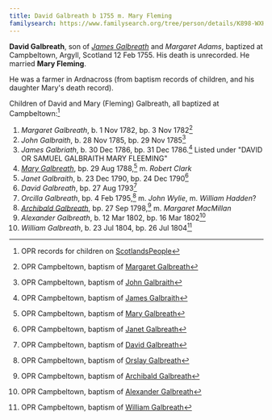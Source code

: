 ```yaml
---
title: David Galbreath b 1755 m. Mary Fleming
familysearch: https://www.familysearch.org/tree/person/details/K898-WXH
---
```

**David Galbreath**, son of [*James Galbreath*](galbreath-james-1713.md) and *Margaret Adams*, baptized at Campbeltown, Argyll, Scotland 12 Feb 1755. His death is unrecorded. He married **Mary Fleming**.

He was a farmer in Ardnacross (from baptism records of children, and his daughter Mary's death record).

Children of David and Mary (Fleming) Galbreath, all baptized at Campbeltown:[^children]

1. *Margaret Galbreath*, b. 1 Nov 1782, bp. 3 Nov 1782[^margaret-birth]
2. *John Galbraith*, b. 28 Nov 1785, bp. 29 Nov 1785[^john-birth]
3. *James Galbriath*, b. 30 Dec 1786, bp. 31 Dec 1786.[^james-birth]  Listed under "DAVID OR SAMUEL GALBRAITH MARY FLEEMING"
4. *[Mary Galbreath](galbreath-mary-1788.md)*, bp. 29 Aug 1788,[^mary-birth] m. *Robert Clark*
5. *Janet Galbraith*, b. 23 Dec 1790, bp. 24 Dec 1790[^janet-birth]
6. *David Galbreath*, bp. 27 Aug 1793[^david-birth]
7. *Orcilla Galbreath*, bp. 4 Feb 1795,[^orcilla-birth] m. *John Wylie*, m. *William Hadden*?
8. *[Archibald Galbreath](galbreath-archibald-1798.md)*, bp. 27 Sep 1798,[^archibald-birth] m. *Margaret MacMillan*
9. *Alexander Galbreath*, b. 12 Mar 1802, bp. 16 Mar 1802[^alexander-birth]
10. *William Galbreath*, b. 23 Jul 1804, bp. 26 Jul 1804[^william-birth]

[^children]: OPR records for children on [ScotlandsPeople](https://www.scotlandspeople.gov.uk/record-results?search_type=people&event=%28B%20OR%20C%20OR%20S%29&record_type%5B0%5D=opr_births&church_type=Old%20Parish%20Registers&dl_cat=church&dl_rec=church-births-baptisms&surname=galbr&surname_so=starts&forename_so=starts&from_year=1782&to_year=1805&parent_names=galbr&parent_names_so=starts&parent_name_two=mary%20fleeming&parent_name_two_so=fuzzy&county=ARGYLL&record=Church%20of%20Scotland%20%28old%20parish%20registers%29%20Roman%20Catholic%20Church%20Other%20churches&rd_real_name%5B0%5D=CAMPBELTOWN%20%28LANDWARD%29%20OR%20CAMPBELTOWN%20%28BURGH%29%20OR%20CAMPBELTOWN&rd_display_name%5B0%5D=CAMPBELTOWN%20%28LANDWARD%29%7CCAMPBELTOWN%20%28BURGH%29%7CCAMPBELTOWN_CAMPBELTOWN&rd_label%5B0%5D=CAMPBELTOWN&rd_name%5B0%5D=CAMPBELTOWN%20%2ALANDWARD%2A%20OR%20CAMPBELTOWN%20%2ABURGH%2A%20OR%20CAMPBELTOWN&sort=asc&order=Date&field=year)

[^margaret-birth]:  OPR Campbeltown, baptism of [Margaret Galbreath](/sources/opr-campbeltown-births.md#1782-11-03-margaret-galbreath)

[^john-birth]: OPR Campbeltown, baptism of [John Galbraith](/sources/opr-campbeltown-births.md#1785-11-29-john-galbraith)

[^james-birth]: OPR Campbeltown, baptism of [James Galbraith](/sources/opr-campbeltown-births.md#1786-12-31-james-galbraith)

[^mary-birth]: OPR Campbeltown, baptism of [Mary Galbreath](/sources/opr-campbeltown-births.md#1788-08-29-mary-galbreath)

[^janet-birth]: OPR Campbeltown, baptism of [Janet Galbreath](/sources/opr-campbeltown-births.md#1790-12-24-janet-galbreath)

[^david-birth]: OPR Campbeltown, baptism of [David Galbreath](/sources/opr-campbeltown-births.md#1793-08-28-david-galbreath)

[^orcilla-birth]: OPR Campbeltown, baptism of [Orslay Galbreath](/sources/opr-campbeltown-births.md#1795-02-04-orslay-galbreath)

[^archibald-birth]: OPR Campbeltown, baptism of [Archibald Galbreath](/sources/opr-campbeltown-births.md#1798-09-30-archibald-galbreath)

[^alexander-birth]: OPR Campbeltown, baptism of [Alexander Galbreath](/sources/opr-campbeltown-births.md#1802-03-16-alexander-galbreath)

[^william-birth]: OPR Campbeltown, baptism of [William Galbreath](/sources/opr-campbeltown-births.md#1804-07-26-william-galbreath)
